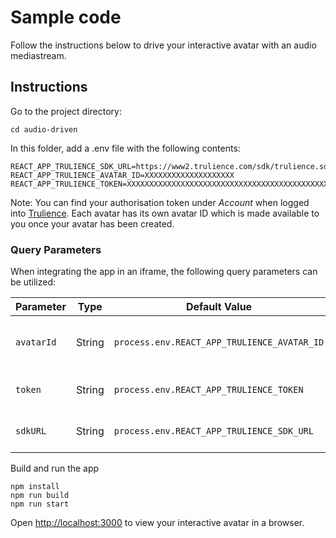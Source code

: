 # Sample code

Follow the instructions below to drive your interactive avatar with an audio mediastream.

## Instructions

Go to the project directory:
```
cd audio-driven
```

In this folder, add a .env file with the following contents:
```
REACT_APP_TRULIENCE_SDK_URL=https://www2.trulience.com/sdk/trulience.sdk.js
REACT_APP_TRULIENCE_AVATAR_ID=XXXXXXXXXXXXXXXXXXXX
REACT_APP_TRULIENCE_TOKEN=XXXXXXXXXXXXXXXXXXXXXXXXXXXXXXXXXXXXXXXXXXXXXXXXXXXXXXXXXX
```
Note: You can find your authorisation token under *Account* when logged into [Trulience](https://www2.trulience.com). Each avatar has its own avatar ID which is made available to you once your avatar has been created.


### Query Parameters

When integrating the app in an iframe, the following query parameters can be utilized:

| Parameter                 | Type     | Default Value                                | Description                                                              |
|---------------------------|----------|----------------------------------------------|--------------------------------------------------------------------------|
| `avatarId`                | String   | `process.env.REACT_APP_TRULIENCE_AVATAR_ID`  | The ID of the avatar to be used in the app.                              |
| `token`                   | String   | `process.env.REACT_APP_TRULIENCE_TOKEN`      | The token used for authentication.                                       |
| `sdkURL`                  | String   | `process.env.REACT_APP_TRULIENCE_SDK_URL`    | The URL of the SDK to be used.                                           |


Build and run the app
```
npm install
npm run build
npm run start
```

Open [http://localhost:3000](http://localhost:3000) to view your interactive avatar in a browser.
